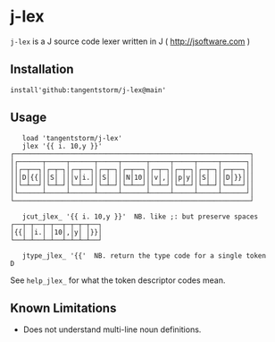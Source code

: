 # j-lex

`j-lex` is a J source code lexer written in J ( http://jsoftware.com )

## Installation

    install'github:tangentstorm/j-lex@main'

## Usage

       load 'tangentstorm/j-lex'
       jlex '{{ i. 10,y }}'
    ┌───────────────────────────────────────────────────────────┐
    │┌──────┬─────┬──────┬─────┬──────┬─────┬─────┬─────┬──────┐│
    ││┌─┬──┐│┌─┬─┐│┌─┬──┐│┌─┬─┐│┌─┬──┐│┌─┬─┐│┌─┬─┐│┌─┬─┐│┌─┬──┐││
    │││D│{{│││S│ │││v│i.│││S│ │││N│10│││v│,│││p│y│││S│ │││D│}}│││
    ││└─┴──┘│└─┴─┘│└─┴──┘│└─┴─┘│└─┴──┘│└─┴─┘│└─┴─┘│└─┴─┘│└─┴──┘││
    │└──────┴─────┴──────┴─────┴──────┴─────┴─────┴─────┴──────┘│
    └───────────────────────────────────────────────────────────┘

       jcut_jlex_ '{{ i. 10,y }}'  NB. like ;: but preserve spaces
    ┌──┬─┬──┬─┬──┬─┬─┬─┬──┐
    │{{│ │i.│ │10│,│y│ │}}│
    └──┴─┴──┴─┴──┴─┴─┴─┴──┘

       jtype_jlex_ '{{'  NB. return the type code for a single token
    D

See `help_jlex_` for what the token descriptor codes mean.

## Known Limitations

- Does not understand multi-line noun definitions.
